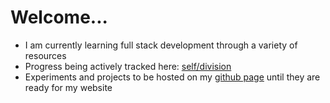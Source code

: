 # Welcome...
- I am currently learning full stack development through a variety of resources
- Progress being actively tracked here: [self/division](https://selfdi.vision)
- Experiments and projects to be hosted on my [github page](https://selfdivision.github.io/) until they are ready for my website
